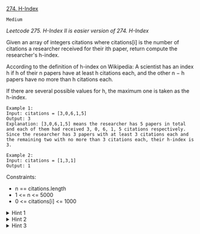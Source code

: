 [274. H-Index](https://leetcode.com/problems/h-index/description/)

`Medium`

*Leetcode 275. H-Index II is easier version of 274. H-Index*

Given an array of integers citations where citations[i] is the number of citations a researcher received for their ith paper, return compute the researcher's h-index.

According to the definition of h-index on Wikipedia: A scientist has an index h if h of their n papers have at least h citations each, and the other n − h papers have no more than h citations each.

If there are several possible values for h, the maximum one is taken as the h-index.

```
Example 1:
Input: citations = [3,0,6,1,5]
Output: 3
Explanation: [3,0,6,1,5] means the researcher has 5 papers in total and each of them had received 3, 0, 6, 1, 5 citations respectively.
Since the researcher has 3 papers with at least 3 citations each and the remaining two with no more than 3 citations each, their h-index is 3.

Example 2:
Input: citations = [1,3,1]
Output: 1
```

Constraints:

- n == citations.length
- 1 <= n <= 5000
- 0 <= citations[i] <= 1000

<details>
<summary>Hint 1</summary>

An easy approach is to sort the array first.

</details>

<details>
<summary>Hint 2</summary>

What are the possible values of h-index?

</details>

<details>
<summary>Hint 3</summary>

A faster approach is to use extra space.

</details>
